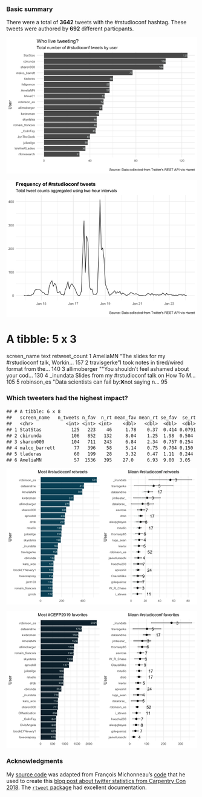 ### Basic summary

There were a total of **3642** tweets with the \#rstudioconf hashtag.
These tweets were authored by **692** different particpants.

![](rtweets_rstudioconf_figs/topusers-1.png)

![](rtweets_rstudioconf_figs/tweet_timeline-1.png)

A tibble: 5 x 3
===============

screen\_name text retweet\_count <chr> <chr> <int> 1 AmeliaMN “The
slides for my \#rstudioconf talk, Workin… 157 2 travisgerke”I took notes
in tired/wired format from the… 140 3 allimoberger ""You shouldn’t feel
ashamed about your cod… 130 4 \_inundata Slides from my \#rstudioconf
talk on How To M… 105 5 robinson\_es "Data scientists can fail by:❌not
saying n… 95

### Which tweeters had the highest impact?

    ## # A tibble: 6 x 8
    ##   screen_name   n_tweets n_fav  n_rt mean_fav mean_rt se_fav  se_rt
    ##   <chr>            <int> <int> <int>    <dbl>   <dbl>  <dbl>  <dbl>
    ## 1 StatStas           125   223    46     1.78    0.37  0.414 0.0791
    ## 2 cbirunda           106   852   132     8.04    1.25  1.98  0.504 
    ## 3 sharon000          104   711   243     6.84    2.34  0.757 0.254 
    ## 4 malco_barrett       77   396    58     5.14    0.75  0.704 0.150 
    ## 5 tladeras            60   199    28     3.32    0.47  1.11  0.244 
    ## 6 AmeliaMN            57  1536   395    27.0     6.93  9.00  3.05

![](rtweets_rstudioconf_figs/retweet-1.png)

![](rtweets_rstudioconf_figs/favorites-1.png)

### Acknowledgments

My [source
code](https://github.com/raynamharris/cefp2019/blob/master/dataviz/rtweets_rstudioconf.Rmd)
was adapted from François Michonneau’s
[code](https://github.com/fmichonneau/2018-carpentrycon-tweets/blob/master/index.Rmd)
that he used to create this [blog post about twitter statistics from
Carpentry Con
2018](https://carpentries.org/2018/06/carpentrycon-tweets). The
[`rtweet` package](https://rtweet.info/) had excellent documentation.
